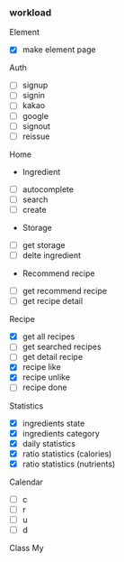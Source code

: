 ### workload

Element

- [x] make element page

Auth

- [ ] signup
- [ ] signin
- [ ] kakao
- [ ] google
- [ ] signout
- [ ] reissue

Home

- Ingredient
- [ ] autocomplete
- [ ] search
- [ ] create
- Storage
- [ ] get storage
- [ ] delte ingredient
- Recommend recipe
- [ ] get recommend recipe
- [ ] get recipe detail

Recipe

- [x] get all recipes
- [ ] get searched recipes
- [ ] get detail recipe
- [x] recipe like
- [x] recipe unlike
- [ ] recipe done

Statistics

- [x] ingredients state
- [x] ingredients category
- [x] daily statistics
- [x] ratio statistics (calories)
- [x] ratio statistics (nutrients)

Calendar

- [ ] c
- [ ] r
- [ ] u
- [ ] d

Class
My
